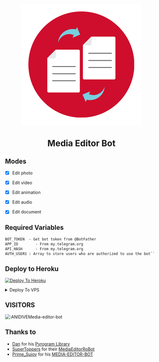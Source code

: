 <p align="center">
  <img src="assets/logo.jpg" alt="Media Editor Logo">
</p>
<h1 align="center">
  <b>Media Editor Bot</b>
</h1>



  


## Modes
- [x] Edit photo
- [x] Edit video
- [x] Edit animation
- [x] Edit audio
- [x] Edit document


## Required Variables
````
BOT_TOKEN  - Get bot token from @BotFather
APP_ID        - From my.telegram.org
API_HASH      - From my.telegram.org
AUTH_USERS : Array to store users who are authorized to use the bot``
````

## Deploy to Heroku

[![Deploy To Heroku](https://www.herokucdn.com/deploy/button.svg)](https://heroku.com/deploy?template=https://github.com/ANIDIVE/Media-Editor-Bot/)

<details><summary>Deploy To VPS</summary>
<p>
<pre>
git clone https://github.com/ANIDIVE/Media-Editor-Bot
# Install Packages
pip3 install -U -r requirements.txt
Edit config.py with variables
python3 main.py
</pre>
</p>
</details>

## VISITORS

<img src="https://count.getloli.com/get/@:ANIDIVEMedia-editor-bot" alt=":ANIDIVEMedia-editor-bot" />



## Thanks to

* [Dan](https://telegram.) for his [Pyrogram Library](https://github.com/pyrogram/pyrogram)
* [SuperToppers](https://telegram.dog/SuperToppers) for their [MediaEditorRoBot](https://t.me/ReplaceFilesBot)
* [Prime_Sujoy](https://github.com/PrimeSujoy) for his [MEDIA-EDITOR-BOT](https://github.com)
